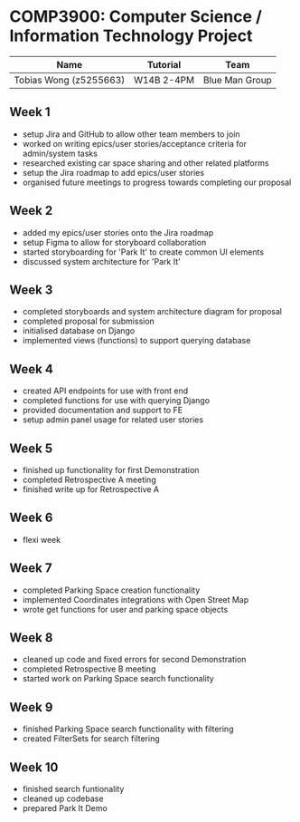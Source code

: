 # COMP3900: Computer Science / Information Technology Project
| Name                   | Tutorial   | Team           |
|------------------------|------------|----------------|
| Tobias Wong (z5255663) | W14B 2-4PM | Blue Man Group |

## Week 1
* setup Jira and GitHub to allow other team members to join
* worked on writing epics/user stories/acceptance criteria for admin/system tasks
* researched existing car space sharing and other related platforms
* setup the Jira roadmap to add epics/user stories
* organised future meetings to progress towards completing our proposal

## Week 2
* added my epics/user stories onto the Jira roadmap
* setup Figma to allow for storyboard collaboration
* started storyboarding for 'Park It' to create common UI elements
* discussed system architecture for 'Park It'

## Week 3
* completed storyboards and system architecture diagram for proposal
* completed proposal for submission
* initialised database on Django
* implemented views (functions) to support querying database

## Week 4
* created API endpoints for use with front end
* completed functions for use with querying Django
* provided documentation and support to FE 
* setup admin panel usage for related user stories

## Week 5
* finished up functionality for first Demonstration
* completed Retrospective A meeting
* finished write up for Retrospective A 

## Week 6
* flexi week

## Week 7
* completed Parking Space creation functionality
* implemented Coordinates integrations with Open Street Map
* wrote get functions for user and parking space objects

## Week 8
* cleaned up code and fixed errors for second Demonstration
* completed Retrospective B meeting
* started work on Parking Space search functionality

## Week 9
* finished Parking Space search functionality with filtering
* created FilterSets for search filtering 

## Week 10
* finished search funtionality
* cleaned up codebase
* prepared Park It Demo
